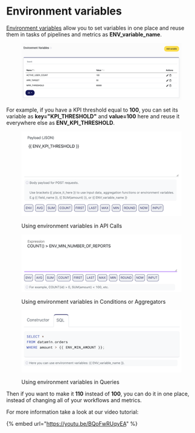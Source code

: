 # Environment variables

[Environment variables](https://app.datamin.io/env-variables) allow you to set variables in one place and reuse them in tasks of pipelines and metrics as **ENV\_variable\_name**.

<figure><img src="../.gitbook/assets/Screenshot 2022-12-09 at 19.27.01.png" alt=""><figcaption></figcaption></figure>

For example, if you have a KPI threshold equal to **100**, you can set its variable as **key="KPI\_THRESHOLD"** and **value=100** here and reuse it everywhere else as **ENV\_KPI\_THRESHOLD**.

<div>

<figure><img src="../.gitbook/assets/Screenshot 2022-12-09 at 19.27.54.png" alt=""><figcaption><p>Using environment variables in API Calls</p></figcaption></figure>

 

<figure><img src="../.gitbook/assets/Screenshot 2022-12-09 at 19.29.13.png" alt=""><figcaption><p>Using environment variables in Conditions or Aggregators</p></figcaption></figure>

 

<figure><img src="../.gitbook/assets/Screenshot 2022-12-09 at 19.28.37.png" alt=""><figcaption><p>Using environment variables in Queries</p></figcaption></figure>

</div>

Then if you want to make it **110** instead of **100**, you can do it in one place, instead of changing all of your workflows and metrics.

For more information take a look at our video tutorial:

{% embed url="https://youtu.be/BQoFwRUqyEA" %}
